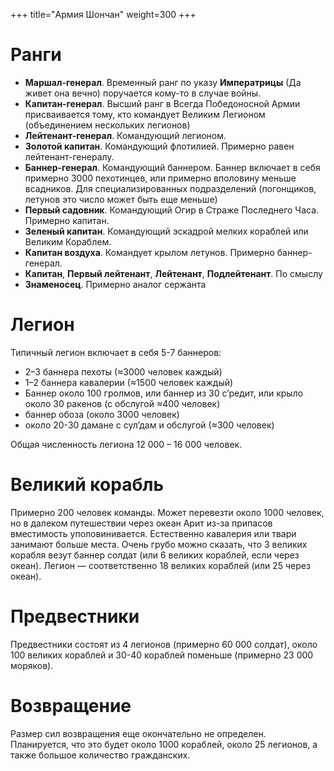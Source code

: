 +++
title="Армия Шончан"
weight=300
+++

Ранги
===
- **Маршал-генерал**. Временный ранг по указу **Императрицы** (Да живет она вечно) поручается кому-то в случае войны.
- **Капитан-генерал**. Высший ранг в Всегда Победоносной Армии присваивается тому, кто командует Великим Легионом (объединением нескольких легионов)
- **Лейтенант-генерал**. Командующий легионом.
- **Золотой капитан**. Командующий флотилией. Примерно равен лейтенант-генералу.
- **Баннер-генерал**. Командующий баннером. Баннер включает в себя примерно 3000 пехотинцев, или примерно вполовину меньше всадников. Для специализированных подразделений (погонщиков, летунов это число может быть еще меньше)
- **Первый садовник**. Командующий Огир в Страже Последнего Часа. Примерно капитан.
- **Зеленый капитан**. Командующий эскадрой мелких кораблей или Великим Кораблем. 
- **Капитан воздуха**. Командует крылом летунов. Примерно баннер-генерал.
- **Капитан**, **Первый лейтенант**, **Лейтенант**, **Подлейтенант**. По смыслу
- **Знаменосец**. Примерно аналог сержанта

Легион
===

Типичный легион включает в себя 5-7 баннеров:
- 2–3 баннера пехоты (≈3000 человек каждый)
- 1–2 баннера кавалерии (≈1500 человек каждый)
- Баннер около 100 гролмов, или баннер из 30 с’редит, или крыло около 30 ракенов (с обслугой ≈400 человек)
- баннер обоза (около 3000 человек)
- около 20-30 дамане с сул’дам и обслугой (≈300 человек)

Общая численность легиона 12 000 – 16 000 человек. 

Великий корабль 
===
Примерно 200 человек команды. Может перевезти около 1000 человек, но в далеком путешествии через океан Арит из-за припасов вместимость уполовинивается. Естественно кавалерия или твари занимают больше места. Очень грубо можно сказать, что 3 великих корабля везут баннер солдат (или 6 великих кораблей, если через океан). Легион — соответственно 18 великих кораблей (или 25 через океан).

Предвестники
===
Предвестники состоят из 4 легионов (примерно 60 000 солдат), около 100 великих кораблей и 30-40 кораблей поменьше (примерно 23 000 моряков). 

Возвращение
===
Размер сил возвращения еще окончательно не определен. Планируется, что это будет около 1000 кораблей, около 25 легионов, а также большое количество гражданских.